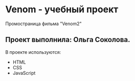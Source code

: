 # Venom - учебный проект
Промостраница фильма "Venom2"
## Проект выполнила: Ольга Соколова.

В проекте используются:

- HTML
- CSS
- JavaScript
